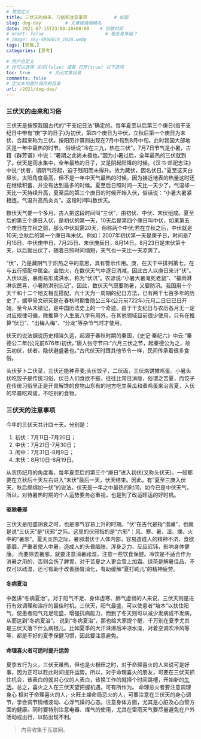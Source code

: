 ```yaml
---
# 常用定义
title: 三伏天的由来、习俗和注意事项          # 标题
slug: dog-day         # 文章链接缩略名
date: 2021-07-15T23:00:20+08:00    # 创建时间
# draft: false                       # 是否是草稿？
# image: sky-4908019_1920.webp
tags: [转载,]
categories: [思考]

# 用户自定义
# 你可以选择 关闭(false) 或者 打开(true) 以下选项
toc: true       # 关闭文章目录
comments: false
# 定义本地图片保存的目录
url: /2021/dog-day/
---
```


### 三伏天的由来和习俗

三伏天是按照我国古代的“干支纪日法”确定的。每年夏至以后第三个庚日(指干支纪日中带有“庚”字的日子)为初伏，第四个庚日为中伏，立秋后第一个庚日为末伏，合起来称为三伏。按阳历计算则出现在7月中旬到8月中旬。此时我国大部地区是一年中最热的时节。 俗话说“冷在三九，热在三伏”。7月7日节气是小暑，古籍《群芳谱》中说：“暑期之此尚未极也。”因为小暑过后，全年最热的三伏就到了。伏天是雨水集中，全年最热的日子，又是阴起阳降的时候。《汉书·郊祀志注》中说:“伏者，谓阴气将起，迫于残阳而未得升。故为藏伏，因名伏日。”夏至这天白昼长，太阳角度最高，但不是一年中天气最热的时候，因为接近地表的热量这时还在继续积蓄，并没有达到最多的时候。夏至后日照时间一天比一天少了，气温却一天比一天持续升高，夏至后的第三个庚日的时候开始入伏，俗话说：“小暑大暑紧相连，气温升高热炎炎”。这段时间叫数伏天。

数伏天气要一个多月，古人把这段时间叫“三伏”，由初伏、中伏、末伏组成。夏至后的第三个庚日入伏，是初伏的第一天，10天后是第四个庚日叫中伏，如果第五个庚日在立秋之前，那么中伏就需20天，俗称两个中伏;若在立秋之后，中伏就是10天;立秋后的第一个庚日叫末伏。例如：2007年初伏第一天是庚子日，时间是7月15日、中伏庚申日，7月25日、末伏庚辰日，8月14日。8月23日是末伏第十天，以后就出伏了，随着日照时间缩短，天气也一天比一天凉爽了。

 “伏”，乃是藏阴气于炽热之中的意思，具有警示作用。庚，在天干中排列第七，在与五行搭配中属金。金怕火，在数伏天气中逐日消减，因此古人以庚日来计“伏”。入伏以后，暴雨易形成洪水，称为“伏汛”。农谚说:“小暑大暑淹死老鼠”、“福雨淋淋农民喜，小暑防洪别忘记”。因此，数伏天气既要防暑，又要防汛。我国用十个天干和十二个地支相互搭配，六十天为一周期的纪日方法，已有两千七百多年的历史了，据甲骨文研究是在春秋时期鲁隐公三年(公元前722年)元月二日已巳日开始，至今从未错记，是中国历法史上的一个奇迹。由于干支纪日与农历各月无一定对应规律可循，除推算个人生辰八字有用外，在其他领域目前很少使用，只有在推算“伏日”、“出梅入梅”、“分龙”等杂节气时才使用。

伏天的说法据说历史相当久远，起源于春秋时期的秦国，《史记·秦纪六》中云:“秦德公二年(公元前676年)初伏。”唐人张守节曰:“六月三伏之节，起秦德公为之，故云初伏，伏者，隐伏避盛暑也。”古代伏天时跟其他节令一样，民间传承着很多食俗。

头伏萝卜二伏菜，三伏还能种荞麦;头伏饺子，二伏面，三伏烙饼摊鸡蛋。小暑头伏吃饺子是传统习俗，伏日人们食欲不振，往往比常日消瘦，俗谓之苦夏，而饺子在传统习俗里正是开胃解馋的食物山东有的地方吃生黄瓜和煮鸡蛋来治苦夏，入伏的早晨吃鸡蛋，不吃别的食物。 

### 三伏天的注意事项

今年的三伏天共计四十天。分别是：

1. 初伏：7月11日-7月20日；
2. 中伏：7月21日-7月30日；
3. 闰中：7月31日-8月9日；
4. 末伏：8月10日-8月19日。

从农历纪月的角度看，每年夏至后的第三个“庚日”进入初伏(又称头伏天)，一般都要在立秋后十天左右进入“末伏”最后一天，伏天结束。因此，有“夏至三庚入伏天，秋后绵绵加一伏”的说法。伏天是一年之中最热的时间，如今已是中伏天气，所以，对待暑热时期的个人运势要务必重视，也是到了改运旺运的好时机。

#### 驱除暑邪

三伏天是阳盛阴衰之时，也是邪气容易上升的时期。“伏”在古代是指“潜藏”，也就是说“三伏天”是“伏邪”之际。这里的伏邪指的是“六邪”：风、寒、暑、湿、燥、火中的“暑邪”。夏天炎热之际，暑邪潜伏于人体内部，容易造成人的精神不济，食欲萎靡，严重者使人中暑，造成人的头昏脑胀、浑身乏力、反应迟钝，影响身体健康。 而要除去暑邪，就要注意消暑祛湿，注意一些饮食保健。冷饮是不适合作为消暑之用的，否则会伤了脾胃，对于苦夏之人更会雪上加霜。绿茶是解暑佳品，不仅可以祛湿，还可有助于改善肠胃消化，有助缓解“夏打盹儿”的精神疲劳。

#### 冬病夏治 

中医讲“冬病夏治”。对于阳气不足、身体虚寒、肺气虚弱的人来说，三伏天则是进行有效调理和治疗的最佳时机。三伏天，阳气最盛，可以使患者“培本”以扶住阳气，使患者阳气充足旺盛，增强抗病能力，而到了冬天则可以减少发病或不发病，从而达到“冬病夏治”。 说到“冬病夏治”，那也给大家提个醒，千万别在夏季尤其是三伏天落下什么病根儿。比如夏季的大汗淋淋后冲凉水澡，对着空调吹冷风等等，都是不好的夏季保健习惯，因此要注意避免。

#### 命理喜火者可适时提升运势

夏季五行为火，三伏天虽热，但也是火极旺之时，对于命理喜火的人来说可是好事，因为正可以趁此时间提升运势。所以，对于命理喜火的朋友，可要在三伏天抓住机会，该表白的就对心仪的人表白，该换工作的就择个时间跳槽，开始新的[生活](生活.md)。总之，喜火之人在三伏天望把握机遇，可有所作为。 命理忌火者要注意调理身心 相对于命理喜火的人，火旺土燥命局忌火的人，可要注意在三伏天的身心调节，学会调节情绪波动、心浮气躁的心态。注意身体方面，尤其是心脏及心血管方面的健康。同时要特别注意电器、煤气的使用，尤其在雷雨天气要尽量避免在户外活动或出行，以防出现不利。 



> 内容收集于互联网。